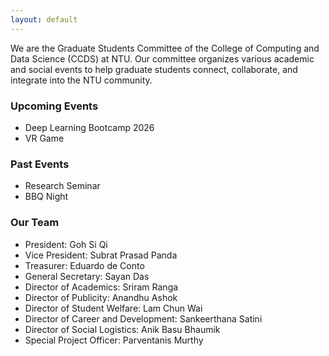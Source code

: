 ```yaml
---
layout: default
---
```


We are the Graduate Students Committee of the College of Computing and Data Science (CCDS) at NTU.
Our committee organizes various academic and social events to help graduate students connect, collaborate, and integrate into the NTU community.


### Upcoming Events
* Deep Learning Bootcamp 2026
* VR Game

### Past Events
* Research Seminar
* BBQ Night


### Our Team
- President: Goh Si Qi
- Vice President: Subrat Prasad Panda
- Treasurer: Eduardo de Conto
- General Secretary: Sayan Das
- Director of Academics: Sriram Ranga
- Director of Publicity: Anandhu Ashok
- Director of Student Welfare: Lam Chun Wai
- Director of Career and Development: Sankeerthana Satini
- Director of Social Logistics: Anik Basu Bhaumik
- Special Project Officer: Parventanis Murthy
